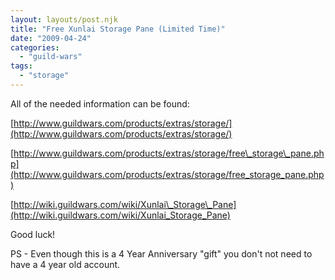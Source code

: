 ```yaml
---
layout: layouts/post.njk
title: "Free Xunlai Storage Pane (Limited Time)"
date: "2009-04-24"
categories: 
  - "guild-wars"
tags: 
  - "storage"
---
```


All of the needed information can be found:

[http://www.guildwars.com/products/extras/storage/](http://www.guildwars.com/products/extras/storage/)

[http://www.guildwars.com/products/extras/storage/free\_storage\_pane.php](http://www.guildwars.com/products/extras/storage/free_storage_pane.php)

[http://wiki.guildwars.com/wiki/Xunlai\_Storage\_Pane](http://wiki.guildwars.com/wiki/Xunlai_Storage_Pane)

Good luck!

PS - Even though this is a 4 Year Anniversary "gift" you don't not need to have a 4 year old account.
